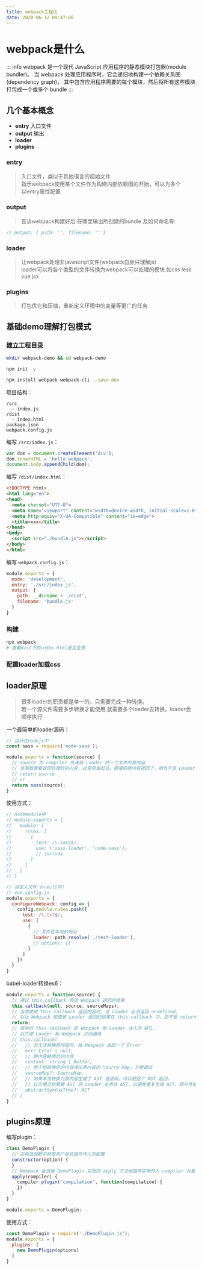 ```yaml
---
title: webpack工程化
date: 2020-06-12 09:47:08
---
```


# webpack是什么

::: info
webpack 是一个现代 JavaScript 应用程序的静态模块打包器(module bundler)。
当 webpack 处理应用程序时，它会递归地构建一个依赖关系图(dependency graph)，
其中包含应用程序需要的每个模块，然后将所有这些模块打包成一个或多个 bundle
:::

## 几个基本概念

- **entry** 入口文件
- **output** 输出
- **loader**
- **plugins**
  
### entry

> 入口文件，类似于其他语言的起始文件  
> 指示webpack使用某个文件作为构建内部依赖图的开始，可以为多个  
> 以entry属性配置

### output

> 告诉webpack构建好后 在哪里输出所创建的bundle 及如何命名等

```js
// output: { path: '', filename: '' }
```

### loader

> 让webpack处理非javascript文件(webpack自身只理解js)  
> loader可以将各个类型的文件转换为webpack可以处理的模块 如css less vue jsx

### plugins

> 打包优化和压缩，重新定义环境中的变量等更广的任务

## 基础demo理解打包模式

### 建立工程目录

```bash
mkdir webpack-demo && cd webpack-demo

npm init -y

npm install webpack webpack-cli --save-dev
```

项目结构：
```
/src
  - index.js
/dist
  - index.html
package.json
webpack.config.js
```

编写 `/src/index.js`：

```javascript
var dom = document.createElement('div');
dom.innerHTML = 'hello webpack';
document.body.appendChild(dom);
```

编写 `/dist/index.html`：

```html
<!DOCTYPE html>
<html lang="en">
<head>
  <meta charset="UTF-8">
  <meta name="viewport" content="width=device-width, initial-scale=1.0">
  <meta http-equiv="X-UA-Compatible" content="ie=edge">
  <title>xxx</title>
</head>
<body>
  <script src="./bundle.js"></script>
</body>
</html>
```

编写 `webpack.config.js`：

```javascript
module.exports = {
  mode: 'development',
  entry: './src/index.js',
  output: {
    path: __dirname + '/dist',
    filename: 'bundle.js'
  }
}
```

### 构建

```bash
npx webpack
# 查看dist下的index.html是否生效
```

### 配置loader加载css

## loader原理

> 很多loader的职责都是单一的，只需要完成一种转换。  
> 若一个源文件需要多步转换才能使用,就需要多个loader去转换，loader会顺序执行

一个最简单的loader源码：

```javascript
// 运行在nodejs中
const sass = require('node-sass');

module.exports = function(source) {
  // source 为 compiler 传递给 Loader 的一个文件的原内容
  // 该函数需要返回处理后的内容，这里简单起见，直接把原内容返回了，相当于该 Loader 没有做任何转换
  // return source
  // or
  return sass(source);
}
```

使用方式：

```javascript
// nodemodule中
// module.exports = {
//   module: {
//     rules: [
//       {
//         test: /\.sass$/,
//         use: ['sass-loader', 'node-sass'],
//         // include
//       }
//     ]
//   }
// }

// 自定义文件（vuecli中）
// vue.config.js
module.exports = {
  configureWebpack: config => {
    config.module.rules.push({
      test: /\.txt$/,
      use: [
        {
          // 文件在本地的地址
          loader: path.resolve('./test-loader'),
          // options: {}
        }
      ]
    })
  }
}
```

babel-loader转换es6：

```javascript
module.exports = function(source) {
  // 通过 this.callback 告诉 Webpack 返回的结果
  this.callback(null, source, sourceMaps);
  // 当你使用 this.callback 返回内容时，该 Loader 必须返回 undefined，
  // 以让 Webpack 知道该 Loader 返回的结果在 this.callback 中，而不是 return 中 
  return;
  // 其中的 this.callback 是 Webpack 给 Loader 注入的 API，
  // 以方便 Loader 和 Webpack 之间通信
  // this.callback(
  //   // 当无法转换原内容时，给 Webpack 返回一个 Error
  //   err: Error | null,
  //   // 原内容转换后的内容
  //   content: string | Buffer,
  //   // 用于把转换后的内容得出原内容的 Source Map，方便调试
  //   sourceMap?: SourceMap,
  //   // 如果本次转换为原内容生成了 AST 语法树，可以把这个 AST 返回，
  //   // 以方便之后需要 AST 的 Loader 复用该 AST，以避免重复生成 AST，提升性能
  //   abstractSyntaxTree?: AST
  // )
}
```

## plugins原理

编写plugin：

```javascript
class DemoPlugin {
  // 在构造函数中获取用户给该插件传入的配置
  constructor(option) {
  }
  // Webpack 会调用 DemoPlugin 实例的 apply 方法给插件实例传入 compiler 对象
  apply(compiler) {
    compiler.plugin('compilation', function(compilation) {
    })
  }
}

module.exports = DemoPlugin;
```

使用方式：

```javascript
const DemoPlugin = require('./DemoPlugin.js');
module.exports = {
  plugins: [
    new DemoPlugin(options)
  ]
}
```